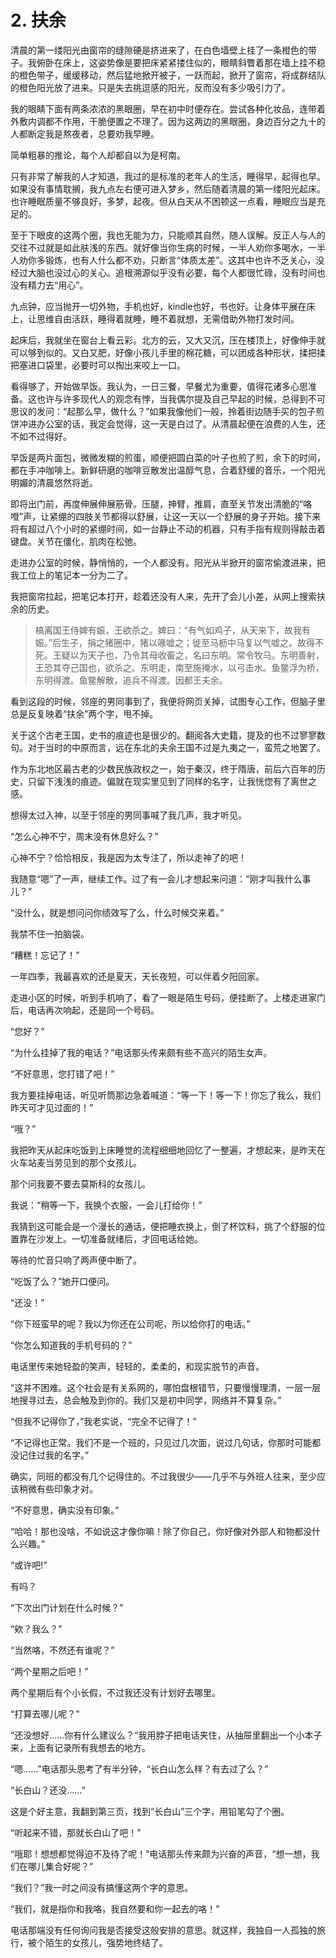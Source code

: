 # 2. 扶余

清晨的第一缕阳光由窗帘的缝隙硬是挤进来了，在白色墙壁上挂了一条橙色的带子。我俯卧在床上，这姿势像是要把床紧紧搂住似的，眼睛斜瞥着那在墙上挂不稳的橙色带子，缓缓移动，然后猛地掀开被子，一跃而起，掀开了窗帘，将成群结队的橙色阳光放了进来。只是失去挑逗感的阳光，反而没有多少吸引力了。

我的眼睛下面有两条浓浓的黑眼圈，早在初中时便存在。尝试各种化妆品，连带着外敷内调都不作用，干脆便置之不理了。因为这两边的黑眼圈，身边百分之九十的人都断定我是熬夜者，总要劝我早睡。

简单粗暴的推论，每个人却都自以为是柯南。

只有非常了解我的人才知道，我过的是标准的老年人的生活，睡得早，起得也早。如果没有事情耽搁，我九点左右便可进入梦乡，然后随着清晨的第一缕阳光起床。也许睡眠质量不够良好，多梦，起夜。但从白天从不困顿这一点看，睡眠应当是充足的。

至于下眼皮的这两个圈，我也无能为力，只能顺其自然，随人误解。反正人与人的交往不过就是如此肤浅的东西。就好像当你生病的时候，一半人劝你多喝水，一半人劝你多锻炼，也有人什么都不劝，只断言“体质太差”。这其中也许不乏关心，没经过大脑也没过心的关心。追根溯源似乎没有必要，每个人都很忙碌，没有时间也没有精力去“用心”。

九点钟，应当抛开一切外物，手机也好，kindle也好，书也好。让身体平展在床上，让思维自由活跃，睡得着就睡，睡不着就想，无需借助外物打发时间。

起床后，我就坐在窗台上看云彩。北方的云，又大又沉，压在楼顶上，好像伸手就可以够到似的。又白又肥，好像小孩儿手里的棉花糖，可以团成各种形状，揉把揉把塞进口袋里，必要时可以掏出来咬上一口。

看得够了，开始做早饭。我认为，一日三餐，早餐尤为重要，值得花诸多心思准备。这也许与许多现代人的观念有悖，当我偶尔提及自己早起的时候，总得到不可思议的发问：“起那么早，做什么？”如果我像他们一般，拎着街边随手买的包子煎饼冲进办公室的话，我定会觉得，这一天是白过了。从清晨起便在浪费的人生，还不如不过得好。

早饭是两片面包，微微发糊的煎蛋，顺便把圆白菜的叶子也煎了煎，余下的时间，都在手冲咖啡上。新鲜研磨的咖啡豆散发出温醇气息，合着舒缓的音乐，一个阳光明媚的清晨悠然将逝。

即将出门前，再度伸展伸展筋骨。压腿，抻臂，推肩，直至关节发出清脆的“咯噔”声，让紧绷的四肢关节都得以舒展，让这一天以一个舒展的身子开始。接下来将有超过八个小时的紧绷时间，如一台静止不动的机器，只有手指有规则得敲击着键盘。关节在僵化，肌肉在松弛。

走进办公室的时候，静悄悄的，一个人都没有。阳光从半掀开的窗帘偷渡进来，把我工位上的笔记本一分为二了。

我把窗帘拉起，把笔记本打开，趁着还没有人来，先开了会儿小差，从网上搜索扶余的历史。

> 槁离国王侍婢有娠，王欲杀之。婢曰：“有气如鸡子，从天来下，故我有娠。”后生子，捐之猪圈中，猪以喙嘘之；徙至马枥中马复以气嘘之。故得不死。王疑以为天子也，乃令其母收畜之，名曰东明。常令牧马。东明善射，王恐其夺己国也，欲杀之。东明走，南至施掩水，以弓击水。鱼鳖浮为桥，东明得渡。鱼鳖解散，追兵不得渡。因都王夫余。

看到这段的时候，邻座的男同事到了，我便将网页关掉，试图专心工作，但脑子里总是反复映着“扶余”两个字，甩不掉。

关于这个古老王国，史书的痕迹也是很少的。翻阅各大史籍，提及的也不过寥寥数句。对于当时的中原而言，远在东北的夫余王国不过是九夷之一，蛮荒之地罢了。

作为东北地区最古老的少数民族政权之一，始于秦汉，终于隋唐，前后六百年的历史，只留下浅浅的痕迹。偏就在现实里见到了同样的名字，让我恍惚有了离世之感。

想得太过入神，以至于邻座的男同事喊了我几声，我才听见。

“怎么心神不宁，周末没有休息好么？”

心神不宁？恰恰相反，我是因为太专注了，所以走神了的吧！

我随意“嗯”了一声，继续工作。过了有一会儿才想起来问道：“刚才叫我什么事儿？”

“没什么，就是想问问你绩效写了么，什么时候交来着。”

我禁不住一拍脑袋。

“糟糕！忘记了！”

一年四季，我最喜欢的还是夏天，天长夜短，可以伴着夕阳回家。

走进小区的时候，听到手机响了，看了一眼是陌生号码，便挂断了。上楼走进家门后，电话再次响起，还是同一个号码。

“您好？”

“为什么挂掉了我的电话？”电话那头传来颇有些不高兴的陌生女声。

“不好意思，您打错了吧！”

我方要挂掉电话，听见听筒那边急着喊道：“等一下！等一下！你忘了我么，我们昨天可才见过面的！”

“哦？”

我把昨天从起床吃饭到上床睡觉的流程细细地回忆了一整遍，才想起来，是昨天在火车站麦当劳见到的那个女孩儿。

那个问我要不要去莫斯科的女孩儿。

我说：“稍等一下，我换个衣服，一会儿打给你！”

我猜到这可能会是一个漫长的通话，便把睡衣换上，倒了杯饮料，挑了个舒服的位置靠在沙发上。一切准备就绪后，才回电话给她。

等待的忙音只响了两声便中断了。

“吃饭了么？”她开口便问。

“还没！”

“你下班蛮早的呢？我以为你还在公司呢，所以给你打的电话。”

“你怎么知道我的手机号码的？”

电话里传来她轻盈的笑声，轻轻的，柔柔的，和现实脱节的声音。

“这并不困难。这个社会是有关系网的，哪怕盘根错节，只要慢慢理清，一层一层地搜寻过去，总会触及到你的。我们又是初中同学，网络并不算复杂。”

“但我不记得你了，”我老实说，“完全不记得了！”

“不记得也正常。我们不是一个班的，只见过几次面，说过几句话，你那时可能都没记住过我的名字。”

确实，同班的都没有几个记得住的。不过我很少——几乎不与外班人往来，至少应该稍微有些印象才对。

“不好意思，确实没有印象。”

“哈哈！那也没啥，不如说这才像你嘛！除了你自己，你好像对外部人和物都没什么兴趣。”

“或许吧!”

有吗？ 

“下次出门计划在什么时候？”

“欸？我么？”

“当然咯，不然还有谁呢？”

“两个星期之后吧！”

两个星期后有个小长假，不过我还没有计划好去哪里。

“打算去哪儿呢？”

“还没想好……你有什么建议么？”我用脖子把电话夹住，从抽屉里翻出一个小本子来，上面有记录所有我想去的地方。

“嗯……”电话那头思考了有半分钟，“长白山怎么样？有去过了么？”

“长白山？还没……”

这是个好主意，我翻到第三页，找到“长白山”三个字，用铅笔勾了个圈。

“听起来不错，那就长白山了吧！”

“哦耶！想想都觉得迫不及待了呢！”电话那头传来颇为兴奋的声音，“想一想，我们在哪儿集合好呢？”

“我们？”我一时之间没有搞懂这两个字的意思。

“我们，就是指你和我咯，我自然要和你一起去的咯！”

电话那端没有任何询问我是否接受这般安排的意思。就这样，我独自一人孤独的旅行，被个陌生的女孩儿，强势地终结了。

